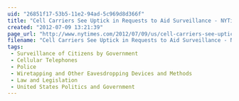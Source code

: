 ```yaml
---
uid: "26851f17-53b5-11e2-94ad-5c969d8d366f"
title: "Cell Carriers See Uptick in Requests to Aid Surveillance - NYTimes.com"
created: "2012-07-09 13:21:39"
page_url: "http://www.nytimes.com/2012/07/09/us/cell-carriers-see-uptick-in-requests-to-aid-surveillance.html?_r=2&pagewanted=all"
filename: "Cell Carriers See Uptick in Requests to Aid Surveillance - NYTimes.com.html"
tags: 
 - Surveillance of Citizens by Government
 - Cellular Telephones
 - Police
 - Wiretapping and Other Eavesdropping Devices and Methods
 - Law and Legislation
 - United States Politics and Government
---
```

